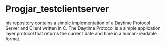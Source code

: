 # Progjar_testclientserver
his repository contains a simple implementation of a Daytime Protocol Server and Client written in C. The Daytime Protocol is a simple application layer protocol that returns the current date and time in a human-readable format.
